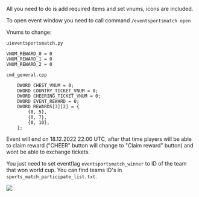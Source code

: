 All you need to do is add required items and set vnums, icons are included.

To open event window you need to call command `/eventsportsmatch open`

Vnums to change:

`uieventsportsmatch.py`
```
VNUM_REWARD_0 = 0
VNUM_REWARD_1 = 0
VNUM_REWARD_2 = 0
```

`cmd_general.cpp`
```
	DWORD CHEST_VNUM = 0;
	DWORD COUNTRY_TICKET_VNUM = 0;
	DWORD CHEERING_TICKET_VNUM = 0;
	DWORD EVENT_REWARD = 0;
  	DWORD REWARDS[3][2] = {
		{0, 5},
		{0, 7},
		{0, 10},
	};
  ```
  
  Event will end on 18.12.2022 22:00 UTC, after that time players will be able to claim reward ("CHEER" button will change to "Claim reward" button) and wont be able to exchange tickets.
  
  You just need to set eventflag `eventsportsmatch_winner` to ID of the team that won world cup. You can find teams ID's in `sports_match_participate_list.txt`.
  
  ![](eventsportsmatch.gif)
